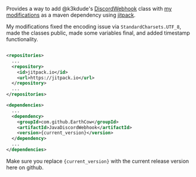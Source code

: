 Provides a way to add @k3kdude's [DiscordWebhook](https://gist.github.com/k3kdude/fba6f6b37594eae3d6f9475330733bdb) class with [my modifications](https://gist.github.com/EarthCow/8933c4140de9c97527b7a804621f657a) as a maven dependency using [jitpack](https://jitpack.io/p/jitpack/example).

My modifications fixed the encoding issue via `StandardCharsets.UTF_8`, made the classes public, made some variables final, and added timestamp functionality.

```xml

<repositories>
  ...
  <repository>
    <id>jitpack.io</id>
    <url>https://jitpack.io</url>
  </repository>
  ...
</repositories>

<dependencies>
  ...
  <dependency>
    <groupId>com.github.EarthCow</groupId>
    <artifactId>JavaDiscordWebhook</artifactId>
    <version>{current_version}</version>
  </dependency>
  ...
</dependencies>
```

Make sure you replace `{current_version}` with the current release version here on github.
